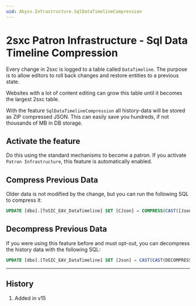 ```yaml
---
uid: Abyss.Infrastructure.SqlDataTimelineCompression
---
```


# 2sxc Patron Infrastructure - Sql Data Timeline Compression

Every change in 2sxc is logged to a table called `DataTimeline`.
The purpose is to allow editors to roll back changes and restore entities to a previous state.

Websites with a lot of content editing can grow this table until it becomes the largest 2sxc table.

With the feature `SqlDataTimelineCompression` all history-data will be stored as ZIP compressed JSON.
This can easily save you hundreds, if not thousands of MB in DB storage.

## Activate the feature

Do this using the standard mechanisms to become a patron.
If you activate `Patron Infrastructure`, this feature is automatically enabled.

## Compress Previous Data

Older data is not modified by the change, but you can run the following SQL to compress it:

```sql
UPDATE [dbo].[ToSIC_EAV_DataTimeline] SET [CJson] = COMPRESS(CAST([Json] AS VARCHAR(MAX))), [Json] = NULL WHERE [Json] IS NOT NULL
```

## Decompress Previous Data

If you were using this feature before and must opt-out, you can decompress the history data with the following SQL:

```sql
UPDATE [dbo].[ToSIC_EAV_DataTimeline] SET [Json] = CAST(CAST(DECOMPRESS([CJson]) AS VARCHAR(MAX)) AS NVARCHAR(MAX)), [CJson] = NULL WHERE [CJson] IS NOT NULL
```

---

## History

1. Added in v15

<!-- Shortlink: <https://r.2sxc.org/lightspeed> -->
